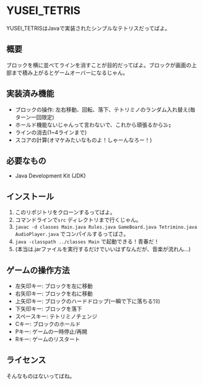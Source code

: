 # YUSEI_TETRIS

YUSEI_TETRISはJavaで実装されたシンプルなテトリスだってばよ。

## 概要

ブロックを横に並べてラインを消すことが目的だってばよ。ブロックが画面の上部まで積み上がるとゲームオーバーになるじゃん。

## 実装済み機能

- ブロックの操作: 左右移動、回転、落下、テトリミノのランダム入れ替え(毎ターン一回限定)
- ホールド機能ないじゃんって言わないで、これから頑張るからｺﾚｪ
- ラインの消去(1~4ラインまで)
- スコアの計算(オマケみたいなものよ！しゃーんなろー！)

## 必要なもの

- Java Development Kit (JDK)

## インストール

1.  このリポジトリをクローンするってばよ。
2.  コマンドラインで`src` ディレクトリまで行くじゃん。
3.  `javac -d classes Main.java Rules.java GameBoard.java Tetrimino.java AudioPlayer.java` でコンパイルするってばさ。
4.  `java -classpath ../classes Main` で起動できる！青春だ！
5.  (本当は.jarファイルを実行するだけでいいはずなんだが、音楽が流れん...)

## ゲームの操作方法

- 左矢印キー: ブロックを左に移動
- 右矢印キー: ブロックを右に移動
- 上矢印キー: ブロックのハードドロップ(一瞬で下に落ちるﾜﾈ)
- 下矢印キー: ブロックを落下
- スペースキー: テトリミノチェンジ
- Cキー: ブロックのホールド
- Pキー: ゲームの一時停止/再開
- Rキー: ゲームのリスタート

## ライセンス

そんなものはないってばね。